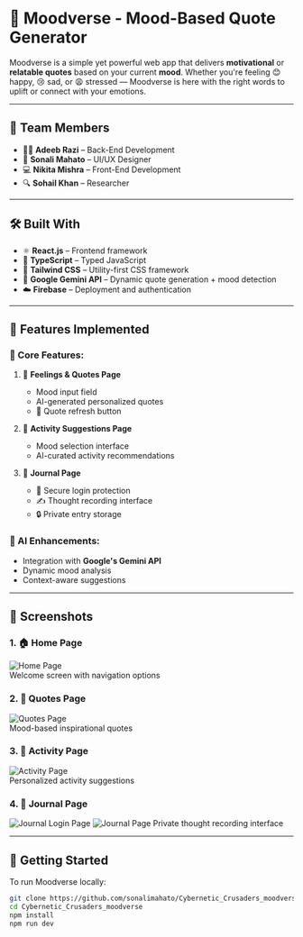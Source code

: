 # 🌈 Moodverse - Mood-Based Quote Generator

Moodverse is a simple yet powerful web app that delivers **motivational** or **relatable quotes** based on your current **mood**. Whether you're feeling 😊 happy, 😢 sad, or 😩 stressed — Moodverse is here with the right words to uplift or connect with your emotions.

---

## 👥 Team Members

- 👨‍💻 **Adeeb Razi** – Back-End Development  
- 🎨 **Sonali Mahato** – UI/UX Designer 
- 💻 **Nikita Mishra** – Front-End Development 
- 🔍 **Sohail Khan** – Researcher  

---

## 🛠️ Built With

- ⚛️ **React.js** – Frontend framework  
- 🔷 **TypeScript** – Typed JavaScript  
- 🎨 **Tailwind CSS** – Utility-first CSS framework  
- 🤖 **Google Gemini API** – Dynamic quote generation + mood detection  
- ☁️ **Firebase** – Deployment and authentication  

---

## 🎯 Features Implemented

### 🌟 Core Features:
1. 📝 **Feelings & Quotes Page**  
   - Mood input field  
   - AI-generated personalized quotes  
   - 🔁 Quote refresh button  

2. 🎯 **Activity Suggestions Page**  
   - Mood selection interface  
   - AI-curated activity recommendations  

3. 📔 **Journal Page**  
   - 🔐 Secure login protection  
   - ✍️ Thought recording interface  
   - 🔒 Private entry storage  

### 🤖 AI Enhancements:
- Integration with **Google's Gemini API**  
- Dynamic mood analysis  
- Context-aware suggestions  

---

## 📸 Screenshots


### 1. 🏠 Home Page  
![Home Page](https://i.postimg.cc/jj7YKwcP/Home-page.jpg)  
Welcome screen with navigation options  

### 2. 💬 Quotes Page  
![Quotes Page](https://i.postimg.cc/pXWZtwCB/Quotes-page.jpg)  
Mood-based inspirational quotes  

### 3. 🎨 Activity Page  
![Activity Page](https://i.postimg.cc/QCk0qsbF/Activity-page.jpg)  
Personalized activity suggestions  

### 4. 📓 Journal Page  
![Journal Login Page](https://i.postimg.cc/PxKjFGKR/Journal-login-page.jpg)
![Journal Page](https://i.postimg.cc/RVkjdV40/Journal-page.jpg)
Private thought recording interface  

---

## 🚀 Getting Started

To run Moodverse locally:

```bash
git clone https://github.com/sonalimahato/Cybernetic_Crusaders_moodverse
cd Cybernetic_Crusaders_moodverse
npm install
npm run dev
